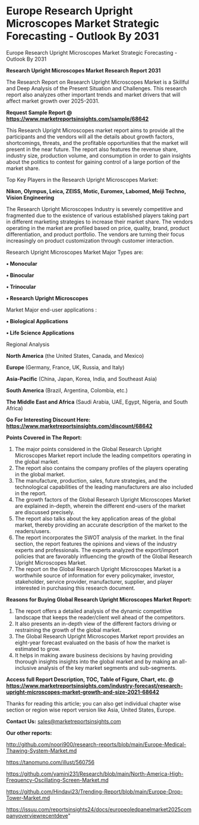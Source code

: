 # Europe Research Upright Microscopes Market Strategic Forecasting - Outlook By 2031
 Europe Research Upright Microscopes Market Strategic Forecasting - Outlook By 2031

<strong>Research Upright Microscopes Market Research Report 2031</strong>

The Research Report on Research Upright Microscopes Market is a Skillful and Deep Analysis of the Present Situation and Challenges. This research report also analyzes other important trends and market drivers that will affect market growth over 2025-2031.

<strong>Request Sample Report @ <a href=https://www.marketreportsinsights.com/sample/68642>https://www.marketreportsinsights.com/sample/68642</a></strong>

This Research Upright Microscopes market report aims to provide all the participants and the vendors will all the details about growth factors, shortcomings, threats, and the profitable opportunities that the market will present in the near future. The report also features the revenue share, industry size, production volume, and consumption in order to gain insights about the politics to contest for gaining control of a large portion of the market share.

Top Key Players in the Research Upright Microscopes Market:

<strong>Nikon, Olympus, Leica, ZEISS, Motic, Euromex, Labomed, Meiji Techno, Vision Engineering</strong>

The Research Upright Microscopes Industry is severely competitive and fragmented due to the existence of various established players taking part in different marketing strategies to increase their market share. The vendors operating in the market are profiled based on price, quality, brand, product differentiation, and product portfolio. The vendors are turning their focus increasingly on product customization through customer interaction.

Research Upright Microscopes Market Major Types are:

<strong>• Monocular

• Binocular

• Trinocular

• Research Upright Microscopes</strong>

Market Major end-user applications :

<strong>• Biological Applications

• Life Science Applications</strong>

Regional Analysis

</u><strong><b>North America</b></strong> (the United States, Canada, and Mexico)

<strong><b>Europe </b></strong>(Germany, France, UK, Russia, and Italy)

<strong><b>Asia-Pacific</b></strong> (China, Japan, Korea, India, and Southeast Asia)

<strong><b>South America</b></strong> (Brazil, Argentina, Colombia, etc.)

<strong><b>The Middle East and Africa</b></strong> (Saudi Arabia, UAE, Egypt, Nigeria, and South Africa)

<strong>Go For Interesting Discount Here: <a href=https://www.marketreportsinsights.com/discount/68642>https://www.marketreportsinsights.com/discount/68642</a></strong>

<strong>Points Covered in The Report:</strong>
<ol>
  <li>The major points considered in the Global Research Upright Microscopes Market report include the leading competitors operating in the global market.</li>
  <li>The report also contains the company profiles of the players operating in the global market.</li>
  <li>The manufacture, production, sales, future strategies, and the technological capabilities of the leading manufacturers are also included in the report.</li>
  <li>The growth factors of the Global Research Upright Microscopes Market are explained in-depth, wherein the different end-users of the market are discussed precisely.</li>
  <li>The report also talks about the key application areas of the global market, thereby providing an accurate description of the market to the readers/users.</li>
  <li>The report incorporates the SWOT analysis of the market. In the final section, the report features the opinions and views of the industry experts and professionals. The experts analyzed the export/import policies that are favorably influencing the growth of the Global Research Upright Microscopes Market.</li>
  <li>The report on the Global Research Upright Microscopes Market is a worthwhile source of information for every policymaker, investor, stakeholder, service provider, manufacturer, supplier, and player interested in purchasing this research document.</li>
</ol>
<strong>Reasons for Buying Global Research Upright Microscopes Market Report:</strong>

<ol>
  <li>The report offers a detailed analysis of the dynamic competitive landscape that keeps the reader/client well ahead of the competitors.</li>
  <li>It also presents an in-depth view of the different factors driving or restraining the growth of the global market.</li>
  <li>The Global Research Upright Microscopes Market report provides an eight-year forecast evaluated on the basis of how the market is estimated to grow.</li>
  <li>It helps in making aware business decisions by having providing thorough insights insights into the global market and by making an all-inclusive analysis of the key market segments and sub-segments.</li>
</ol>
<strong>Access full Report Description, TOC, Table of Figure, Chart, etc. @ <a href=https://www.marketreportsinsights.com/industry-forecast/research-upright-microscopes-market-growth-and-size-2021-68642>https://www.marketreportsinsights.com/industry-forecast/research-upright-microscopes-market-growth-and-size-2021-68642</a></strong>


Thanks for reading this article; you can also get individual chapter wise section or region wise report version like Asia, United States, Europe.

<strong>Contact Us:</strong>
sales@marketreportsinsights.com

<strong>Our other reports:</strong>

<a href=http://github.com/noori900/research-reports/blob/main/Europe-Medical-Thawing-System-Market.md>http://github.com/noori900/research-reports/blob/main/Europe-Medical-Thawing-System-Market.md</a>

<a href=https://tanomuno.com/illust/560756>https://tanomuno.com/illust/560756</a>

<a href=https://github.com/yamini231/Research/blob/main/North-America-High-Frequency-Oscillating-Screen-Market.md>https://github.com/yamini231/Research/blob/main/North-America-High-Frequency-Oscillating-Screen-Market.md</a>

<a href=https://github.com/Hindavi23/Trending-Report/blob/main/Europe-Drop-Tower-Market.md>https://github.com/Hindavi23/Trending-Report/blob/main/Europe-Drop-Tower-Market.md</a>

<a href=https://issuu.com/reportsinsights24/docs/europeoledpanelmarket2025companyoverviewrecentdeve>https://issuu.com/reportsinsights24/docs/europeoledpanelmarket2025companyoverviewrecentdeve</a>"
